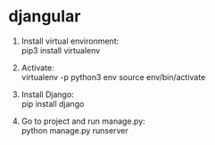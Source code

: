 # djangular

1. Install virtual environment:<br />
    pip3 install virtualenv

2. Activate:<br />
    virtualenv -p python3 env
    source env/bin/activate

3. Install Django:<br />
    pip install django

4. Go to project and run manage.py:<br />
    python manage.py runserver
